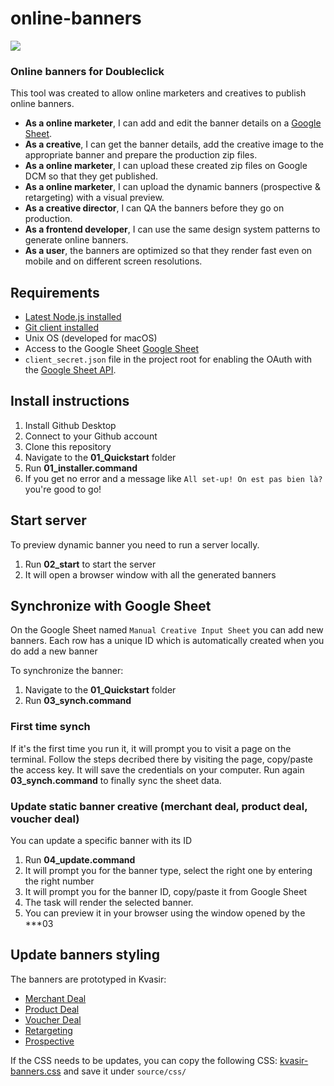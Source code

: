 # online-banners

![](https://media.giphy.com/media/3o6Mbmg6AchRmB4ylO/giphy.gif)

### Online banners for Doubleclick
This tool was created to allow online marketers and creatives to publish online banners.
- **As a online marketer**, I can add and edit the banner details on a [Google Sheet](https://docs.google.com/spreadsheets/d/1WTqvEYtfxTTAxat7yuplbz5kMKPJupRzOsWtw4CxE2A/edit?usp=sharing).
- **As a creative**, I can get the banner details, add the creative image to the appropriate banner and prepare the production zip files.
- **As a online marketer**, I can upload these created zip files on Google DCM so that they get published.
- **As a online marketer**, I can upload the dynamic banners (prospective & retargeting) with a visual preview.
- **As a creative director**, I can QA the banners before they go on production.
- **As a frontend developer**, I can use the same design system patterns to generate online banners.
- **As a user**, the banners are optimized so that they render fast even on mobile and on different screen resolutions.

## Requirements
- [Latest Node.js installed](https://nodejs.org)
- [Git client installed](http://google.com)
- Unix OS (developed for macOS)
- Access to the Google Sheet [Google Sheet](https://docs.google.com/spreadsheets/d/1WTqvEYtfxTTAxat7yuplbz5kMKPJupRzOsWtw4CxE2A/edit?usp=sharing)
- `client_secret.json` file in the project root for enabling the OAuth with the [Google Sheet API](https://developers.google.com/sheets/api/).

## Install instructions
1. Install Github Desktop
2. Connect to your Github account
3. Clone this repository
4. Navigate to the **01_Quickstart** folder
5. Run **01_installer.command**
6. If you get no error and a message like `All set-up! On est pas bien là?`you're good to go!

## Start server
To preview dynamic banner you need to run a server locally.
1. Run **02_start** to start the server
2. It will open a browser window with all the generated banners

## Synchronize with Google Sheet
On the Google Sheet named `Manual Creative Input Sheet` you can add new banners.
Each row has a unique ID which is automatically created when you do add a new banner

To synchronize the banner:
1. Navigate to the **01_Quickstart** folder
2. Run **03_synch.command**

### First time synch
If it's the first time you run it, it will prompt you to visit a page on the terminal.
Follow the steps decribed there by visiting the page, copy/paste the access key.
It will save the credentials on your computer.
Run again **03_synch.command** to finally sync the sheet data.

### Update static banner creative (merchant deal, product deal, voucher deal)
You can update a specific banner with its ID
1. Run **04_update.command**
2. It will prompt you for the banner type, select the right one by entering the right number
3. It will prompt you for the banner ID, copy/paste it from Google Sheet
4. The task will render the selected banner.
5. You can preview it in your browser using the window opened by the ***03

## Update banners styling
The banners are prototyped in Kvasir:
- [Merchant Deal](http://styleguide.siroop.design/components/detail/b-merchant-deal)
- [Product Deal](http://styleguide.siroop.design/components/detail/b-product-deal)
- [Voucher Deal](http://styleguide.siroop.design/components/detail/b-voucher-deal)
- [Retargeting](http://styleguide.siroop.design/components/detail/b-retargeting)
- [Prospective](http://styleguide.siroop.design/components/detail/b-prospective)

If the CSS needs to be updates, you can copy the following CSS: 
[kvasir-banners.css](http://styleguide.siroop.design/css/kvasir-banners.css)
and save it under `source/css/`




